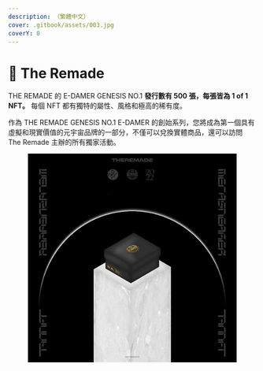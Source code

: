 ```yaml
---
description: （繁體中文）
cover: .gitbook/assets/003.jpg
coverY: 0
---
```


# 👟 The Remade

THE REMADE 的 E-DAMER GENESIS NO.1 **發行數有 500 張，每張皆為 1 of 1 NFT。** 每個 NFT 都有獨特的屬性、風格和極高的稀有度。

作為 THE REMADE GENESIS NO.1 E-DAMER 的創始系列，您將成為第一個具有虛擬和現實價值的元宇宙品牌的一部分，不僅可以兌換實體商品，還可以訪問 The Remade 主辦的所有獨家活動。

<figure><img src=".gitbook/assets/08.jpg" alt=""><figcaption></figcaption></figure>

